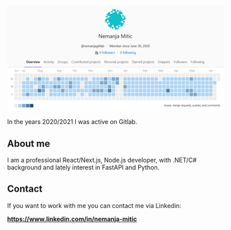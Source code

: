 <img src="gitlab.png" alt="My Gitlab calendar">

In the years 2020/2021 I was active on Gitlab.

## About me

I am a professional React/Next.js, Node.js developer, with .NET/C# background and lately interest in FastAPI and Python. 

## Contact

If you want to work with me you can contact me via Linkedin: 

<strong><a href="https://www.linkedin.com/in/nemanja-mitic/">https://www.linkedin.com/in/nemanja-mitic</a></strong>
